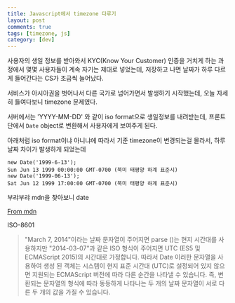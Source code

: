 ```yaml
---
title: Javascript에서 timezone 다루기
layout: post
comments: true
tags: [timezone, js]
category: [dev]
---
```


<!--more-->

사용자의 생일 정보를 받아와서 KYC(Know Your Customer) 인증을 거치게 하는 과정에서 몇몇 사용자들이 계속 자기는 제대로 넣었는데, 저장하고 나면 날짜가 하루 다르게 들어간다는 CS가 조금씩 늘어났다.

서비스가 아시아권을 벗어나서 다른 국가로 넘어가면서 발생하기 시작했는데, 오늘 자세히 들여다보니 timezone 문제였다.

서버에서는 'YYYY-MM-DD' 와 같이 iso format으로 생일정보를 내려받는데, 프론트단에서 `Date` object로 변환해서 사용자에게 보여주게 된다.

아래처럼 iso format이냐 아니냐에 따라서 기준 timezone이 변경되는걸 몰라서, 하루 날짜 차이가 발생하게 되었는데

```
new Date('1999-6-13');
Sun Jun 13 1999 00:00:00 GMT-0700 (북미 태평양 하계 표준시)
new Date('1999-06-13');
Sat Jun 12 1999 17:00:00 GMT-0700 (북미 태평양 하계 표준시)
```

부랴부랴 mdn을 찾아보니 date

[From mdn](https://developer.mozilla.org/ko/docs/Web/JavaScript/Reference/Global_Objects/Date/parse)

ISO-8601

> "March 7, 2014"이라는 날짜 문자열이 주어지면 parse ()는 현지 시간대를 사용하지만 "2014-03-07"과 같은 ISO 형식이 주어지면 UTC (ES5 및 ECMAScript 2015)의 시간대로 가정합니다. 따라서 Date 이러한 문자열을 사용하여 생성 된 객체는 시스템이 현지 표준 시간대 (UTC)로 설정되어 있지 않으면 지원되는 ECMAScript 버전에 따라 다른 순간을 나타낼 수 있습니다. 즉, 변환되는 문자열의 형식에 따라 동등하게 나타나는 두 개의 날짜 문자열이 서로 다른 두 개의 값을 가질 수 있습니다.
